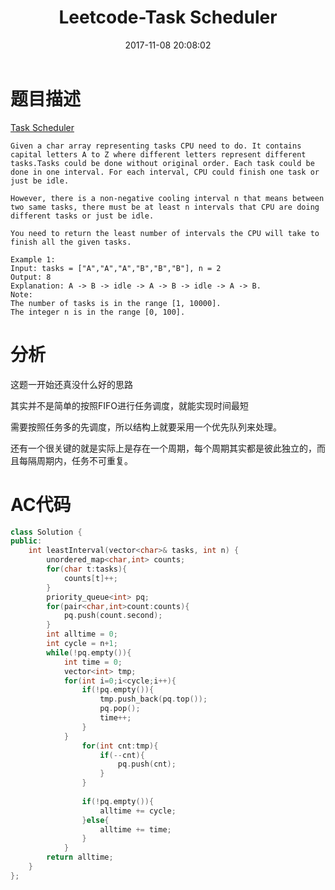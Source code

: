 ﻿---
title: Leetcode-Task Scheduler
date: 2017-11-08 20:08:02
categories: Leetcode
tags: 
 - 优先队列
 - Array
---

# 题目描述
[Task Scheduler](https://leetcode.com/problems/task-scheduler/description/)
```
Given a char array representing tasks CPU need to do. It contains capital letters A to Z where different letters represent different tasks.Tasks could be done without original order. Each task could be done in one interval. For each interval, CPU could finish one task or just be idle.

However, there is a non-negative cooling interval n that means between two same tasks, there must be at least n intervals that CPU are doing different tasks or just be idle.

You need to return the least number of intervals the CPU will take to finish all the given tasks.

Example 1:
Input: tasks = ["A","A","A","B","B","B"], n = 2
Output: 8
Explanation: A -> B -> idle -> A -> B -> idle -> A -> B.
Note:
The number of tasks is in the range [1, 10000].
The integer n is in the range [0, 100].

```
<!--more-->

# 分析
这题一开始还真没什么好的思路

其实并不是简单的按照FIFO进行任务调度，就能实现时间最短

需要按照任务多的先调度，所以结构上就要采用一个优先队列来处理。

还有一个很关键的就是实际上是存在一个周期，每个周期其实都是彼此独立的，而且每隔周期内，任务不可重复。

# AC代码
```C++
class Solution {
public:
    int leastInterval(vector<char>& tasks, int n) {
        unordered_map<char,int> counts;
        for(char t:tasks){
            counts[t]++;
        }
        priority_queue<int> pq;
        for(pair<char,int>count:counts){
            pq.push(count.second);
        }
        int alltime = 0;
        int cycle = n+1;
        while(!pq.empty()){
            int time = 0;
            vector<int> tmp;
            for(int i=0;i<cycle;i++){
                if(!pq.empty()){
                    tmp.push_back(pq.top());
                    pq.pop();
                    time++;
                }
            }
                for(int cnt:tmp){
                    if(--cnt){
                        pq.push(cnt);
                    }
                }
                
                if(!pq.empty()){
                    alltime += cycle;
                }else{
                    alltime += time;
                }                
            }
        return alltime;
    }
};
```